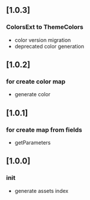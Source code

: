 <!-- Keep a Changelog guide -> https://keepachangelog.com -->

## [1.0.3]
### ColorsExt to ThemeColors
- color version migration
- deprecated color generation

## [1.0.2]
### for create color map
- generate color

## [1.0.1]
### for create map from fields
- getParameters

## [1.0.0]
### init
- generate assets index